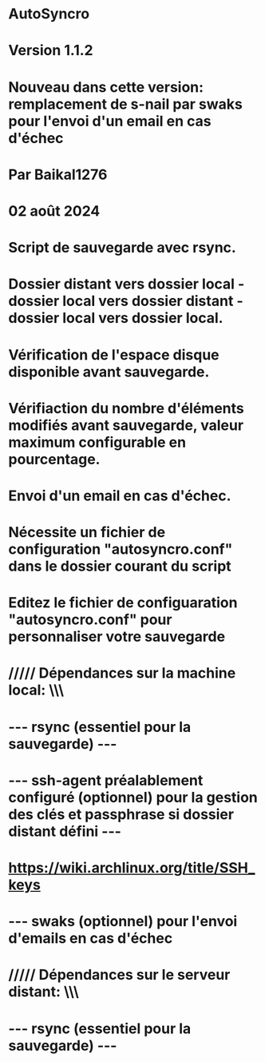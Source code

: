 # AutoSyncro
# Version 1.1.2
# Nouveau dans cette version: remplacement de s-nail par swaks pour l'envoi d'un email en cas d'échec
#
# Par Baikal1276
#
# 02 août 2024
#
# Script de sauvegarde avec rsync.
# Dossier distant vers dossier local - dossier local vers dossier distant - dossier local vers dossier local.
# Vérification de l'espace disque disponible avant sauvegarde.
# Vérifiaction du nombre d'éléments modifiés avant sauvegarde, valeur maximum configurable en pourcentage.
# Envoi d'un email en cas d'échec.
#
# Nécessite un fichier de configuration "autosyncro.conf" dans le dossier courant du script
# Editez le fichier de configuaration "autosyncro.conf" pour personnaliser votre sauvegarde
#
# ///// Dépendances sur la machine local: \\\\\
#
# --- rsync (essentiel pour la sauvegarde) ---
# --- ssh-agent préalablement configuré (optionnel) pour la gestion des clés et passphrase si dossier distant défini ---
# https://wiki.archlinux.org/title/SSH_keys
# --- swaks (optionnel) pour l'envoi d'emails en cas d'échec
#
# ///// Dépendances sur le serveur distant: \\\\\
#
# --- rsync (essentiel pour la sauvegarde) ---

